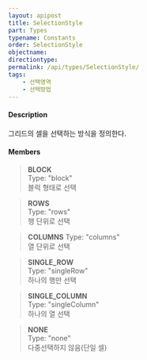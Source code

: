 ```yaml
---
layout: apipost
title: SelectionStyle
part: Types
typename: Constants
order: SelectionStyle
objectname: 
directiontype: 
permalink: /api/types/SelectionStyle/
tags:
    - 선택영역
    - 선택방법
---
```



#### Description

그리드의 셀을 선택하는 방식을 정의한다.

#### Members

> **BLOCK**  
> Type: "block"    
> 블럭 형태로 선택            

> **ROWS**    
> Type: "rows"   
> 행 단위로 선택              

> **COLUMNS** 
> Type: "columns"    
> 열 단위로 선택              

> **SINGLE_ROW**    
> Type: "singleRow"   
> 하나의 행만 선택              

> **SINGLE_COLUMN**     
> Type: "singleColumn"  
> 하나의 열 선택              

> **NONE**    
> Type: "none"   
> 다중선택하지 않음(단일 셀)  

